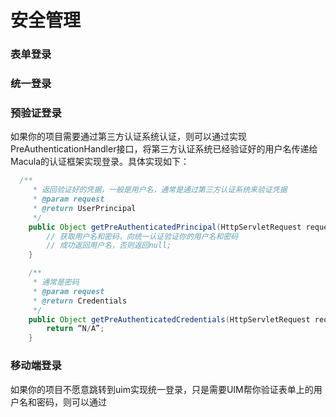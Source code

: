 # 安全管理

### 表单登录

### 统一登录

### 预验证登录

如果你的项目需要通过第三方认证系统认证，则可以通过实现PreAuthenticationHandler接口，将第三方认证系统已经验证好的用户名传递给Macula的认证框架实现登录。具体实现如下：

```java
  /**
     * 返回验证好的凭据，一般是用户名，通常是通过第三方认证系统来验证凭据
     * @param request
     * @return UserPrincipal
     */
    public Object getPreAuthenticatedPrincipal(HttpServletRequest request) {
        // 获取用户名和密码，向统一认证验证你的用户名和密码
        // 成功返回用户名，否则返回null;
    }

    /**
     * 通常是密码
     * @param request
     * @return Credentials
     */
    public Object getPreAuthenticatedCredentials(HttpServletRequest request) {
        return “N/A”;
    }
```

### 移动端登录

如果你的项目不愿意跳转到uim实现统一登录，只是需要UIM帮你验证表单上的用户名和密码，则可以通过



